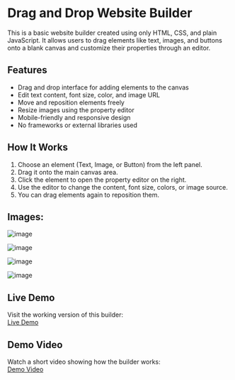 # Drag and Drop Website Builder

This is a basic website builder created using only HTML, CSS, and plain JavaScript. It allows users to drag elements like text, images, and buttons onto a blank canvas and customize their properties through an editor.

## Features

- Drag and drop interface for adding elements to the canvas  
- Edit text content, font size, color, and image URL  
- Move and reposition elements freely  
- Resize images using the property editor  
- Mobile-friendly and responsive design  
- No frameworks or external libraries used

## How It Works

1. Choose an element (Text, Image, or Button) from the left panel.
2. Drag it onto the main canvas area.
3. Click the element to open the property editor on the right.
4. Use the editor to change the content, font size, colors, or image source.
5. You can drag elements again to reposition them.

## Images:
![image](https://github.com/user-attachments/assets/e08a13c7-0873-4d88-b7a6-460bd2d78417)

![image](https://github.com/user-attachments/assets/9acecbc7-f478-437f-be60-f4d558e6733f)

![image](https://github.com/user-attachments/assets/b650f7cd-0466-4fc3-b39d-d08c7954cdf0)

![image](https://github.com/user-attachments/assets/73bd9c67-04e1-4d97-8877-97618b204215)


## Live Demo

Visit the working version of this builder:  
[Live Demo](https://sathya-1006.github.io/Drag-Drop/)

## Demo Video

Watch a short video showing how the builder works:  
[Demo Video](https://your-video-link.com)



